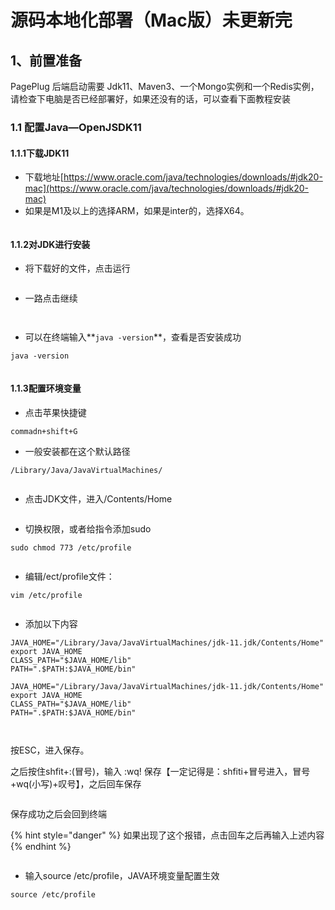 # 源码本地化部署（Mac版）未更新完

## 1、前置准备

PagePlug 后端启动需要 Jdk11、Maven3、一个Mongo实例和一个Redis实例，请检查下电脑是否已经部署好，如果还没有的话，可以查看下面教程安装

### 1.1 配置Java—OpenJSDK11

#### 1.1.1下载JDK11

* 下载地址[https://www.oracle.com/java/technologies/downloads/#jdk20-mac](https://www.oracle.com/java/technologies/downloads/#jdk20-mac)
* 如果是M1及以上的选择ARM，如果是inter的，选择X64。

<figure><img src="../../../.gitbook/assets/image (2).png" alt=""><figcaption></figcaption></figure>

#### 1.1.2对JDK进行安装

* 将下载好的文件，点击运行

<figure><img src="../../../.gitbook/assets/image (5).png" alt=""><figcaption></figcaption></figure>

* 一路点击继续

<figure><img src="../../../.gitbook/assets/image (16) (3).png" alt=""><figcaption></figcaption></figure>

<figure><img src="../../../.gitbook/assets/image (7).png" alt=""><figcaption></figcaption></figure>

* 可以在终端输入**`java -version`**，查看是否安装成功

```
java -version
```

<figure><img src="../../../.gitbook/assets/image (13).png" alt=""><figcaption></figcaption></figure>

#### 1.1.3配置环境变量

* 点击苹果快捷键

```
commadn+shift+G
```

* 一般安装都在这个默认路径

```
/Library/Java/JavaVirtualMachines/
```

<figure><img src="../../../.gitbook/assets/image (6).png" alt=""><figcaption></figcaption></figure>

* 点击JDK文件，进入/Contents/Home

<figure><img src="../../../.gitbook/assets/image (8).png" alt=""><figcaption></figcaption></figure>

* 切换权限，或者给指令添加sudo

```
sudo chmod 773 /etc/profile
```

<figure><img src="../../../.gitbook/assets/image (14) (4).png" alt=""><figcaption></figcaption></figure>

* 编辑/ect/profile文件：

```
vim /etc/profile
```

<figure><img src="../../../.gitbook/assets/image (19) (3).png" alt=""><figcaption></figcaption></figure>

* 添加以下内容

```
JAVA_HOME="/Library/Java/JavaVirtualMachines/jdk-11.jdk/Contents/Home"
export JAVA_HOME
CLASS_PATH="$JAVA_HOME/lib"
PATH=".$PATH:$JAVA_HOME/bin"

```

```
JAVA_HOME="/Library/Java/JavaVirtualMachines/jdk-11.jdk/Contents/Home"
export JAVA_HOME
CLASS_PATH="$JAVA_HOME/lib"
PATH=".$PATH:$JAVA_HOME/bin"

```

<figure><img src="../../../.gitbook/assets/image (175).png" alt=""><figcaption></figcaption></figure>

<figure><img src="../../../.gitbook/assets/image (191).png" alt=""><figcaption></figcaption></figure>

按ESC，进入保存。

之后按住shfit+:(冒号)，输入 :wq! 保存【一定记得是：shfiti+冒号进入，冒号+wq(小写)+叹号】，之后回车保存

<figure><img src="../../../.gitbook/assets/image (172).png" alt=""><figcaption></figcaption></figure>

保存成功之后会回到终端

{% hint style="danger" %}
如果出现了这个报错，点击回车之后再输入上述内容
{% endhint %}

<figure><img src="../../../.gitbook/assets/image (181).png" alt=""><figcaption></figcaption></figure>

* 输入source /etc/profile，JAVA环境变量配置生效

```
source /etc/profile
```

